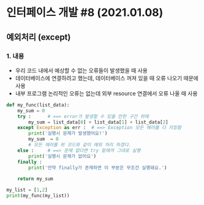 # 인터페이스 개발 #8 (2021.01.08)



## 예외처리 (except)



### 1. 내용

* 우리 코드 내에서 예상할 수 없는 오류들이 발생했을 때 사용
* 데이터베이스에 연결하려고 했는데, 데이터베이스 꺼져 있을 때 오류 나오기 때문에 사용
* 내부 프로그램 논리적인 오류는 없는데 외부 resource 연결에서 오류 나올 때 사용

```python
def my_func(list_data):
    my_sum = 0
    try :      # ==> error가 발생할 수 있을 만한 구간 위에
        my_sum = list_data[0] + list_data[1] + list_data[2]
    except Exception as err :  # ==> Exception 모든 에러를 다 지칭함
        print('실행시 문제가 발생했어요!')
        my_sum  = 0
        # 모든 에러를 위 코드와 같이 예외 처리 하겠다.
    else :     # ==> 문제 없다면 try 밑에꺼 그대로 실행
        print('실행시 문제가 없어요')
    finally :
        print('만약 finally가 존재하면 이 부분은 무조건 실행돼요.')
    
    return my_sum

my_list = [1,2]
print(my_func(my_list))
```
